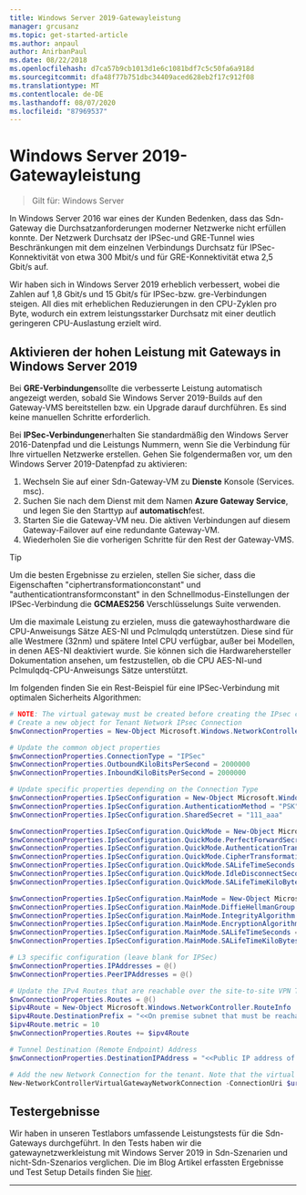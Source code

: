 ```yaml
---
title: Windows Server 2019-Gatewayleistung
manager: grcusanz
ms.topic: get-started-article
ms.author: anpaul
author: AnirbanPaul
ms.date: 08/22/2018
ms.openlocfilehash: d7ca57b9cb1013d1e6c1081bdf7c5c50fa6a918d
ms.sourcegitcommit: dfa48f77b751dbc34409aced628eb2f17c912f08
ms.translationtype: MT
ms.contentlocale: de-DE
ms.lasthandoff: 08/07/2020
ms.locfileid: "87969537"
---
```

# <a name="windows-server-2019-gateway-performance"></a>Windows Server 2019-Gatewayleistung

>Gilt für: Windows Server


In Windows Server 2016 war eines der Kunden Bedenken, dass das Sdn-Gateway die Durchsatzanforderungen moderner Netzwerke nicht erfüllen konnte. Der Netzwerk Durchsatz der IPSec-und GRE-Tunnel wies Beschränkungen mit dem einzelnen Verbindungs Durchsatz für IPSec-Konnektivität von etwa 300 Mbit/s und für GRE-Konnektivität etwa 2,5 Gbit/s auf.

Wir haben sich in Windows Server 2019 erheblich verbessert, wobei die Zahlen auf 1,8 Gbit/s und 15 Gbit/s für IPSec-bzw. gre-Verbindungen steigen. All dies mit erheblichen Reduzierungen in den CPU-Zyklen pro Byte, wodurch ein extrem leistungsstarker Durchsatz mit einer deutlich geringeren CPU-Auslastung erzielt wird.

## <a name="enable-high-performance-with-gateways-in-windows-server-2019"></a>Aktivieren der hohen Leistung mit Gateways in Windows Server 2019

Bei **GRE-Verbindungen**sollte die verbesserte Leistung automatisch angezeigt werden, sobald Sie Windows Server 2019-Builds auf den Gateway-VMS bereitstellen bzw. ein Upgrade darauf durchführen. Es sind keine manuellen Schritte erforderlich.

Bei **IPSec-Verbindungen**erhalten Sie standardmäßig den Windows Server 2016-Datenpfad und die Leistungs Nummern, wenn Sie die Verbindung für Ihre virtuellen Netzwerke erstellen. Gehen Sie folgendermaßen vor, um den Windows Server 2019-Datenpfad zu aktivieren:

   1. Wechseln Sie auf einer Sdn-Gateway-VM zu **Dienste** Konsole (Services. msc).
   2. Suchen Sie nach dem Dienst mit dem Namen **Azure Gateway Service**, und legen Sie den Starttyp auf **automatisch**fest.
   3. Starten Sie die Gateway-VM neu.
      Die aktiven Verbindungen auf diesem Gateway-Failover auf eine redundante Gateway-VM.
   4. Wiederholen Sie die vorherigen Schritte für den Rest der Gateway-VMS.

>[!TIP]
>Um die besten Ergebnisse zu erzielen, stellen Sie sicher, dass die Eigenschaften "ciphertransformationconstant" und "authenticationtransformconstant" in den Schnellmodus-Einstellungen der IPSec-Verbindung die **GCMAES256** Verschlüsselungs Suite verwenden.
>
>Um die maximale Leistung zu erzielen, muss die gatewayhosthardware die CPU-Anweisungs Sätze AES-NI und Pclmulqdq unterstützen. Diese sind für alle Westmere (32nm) und spätere Intel CPU verfügbar, außer bei Modellen, in denen AES-NI deaktiviert wurde. Sie können sich die Hardwarehersteller Dokumentation ansehen, um festzustellen, ob die CPU AES-NI-und Pclmulqdq-CPU-Anweisungs Sätze unterstützt.

Im folgenden finden Sie ein Rest-Beispiel für eine IPSec-Verbindung mit optimalen Sicherheits Algorithmen:

```PowerShell
# NOTE: The virtual gateway must be created before creating the IPsec connection. More details here.
# Create a new object for Tenant Network IPsec Connection
$nwConnectionProperties = New-Object Microsoft.Windows.NetworkController.NetworkConnectionProperties

# Update the common object properties
$nwConnectionProperties.ConnectionType = "IPSec"
$nwConnectionProperties.OutboundKiloBitsPerSecond = 2000000
$nwConnectionProperties.InboundKiloBitsPerSecond = 2000000

# Update specific properties depending on the Connection Type
$nwConnectionProperties.IpSecConfiguration = New-Object Microsoft.Windows.NetworkController.IpSecConfiguration
$nwConnectionProperties.IpSecConfiguration.AuthenticationMethod = "PSK"
$nwConnectionProperties.IpSecConfiguration.SharedSecret = "111_aaa"

$nwConnectionProperties.IpSecConfiguration.QuickMode = New-Object Microsoft.Windows.NetworkController.QuickMode
$nwConnectionProperties.IpSecConfiguration.QuickMode.PerfectForwardSecrecy = "PFS2048"
$nwConnectionProperties.IpSecConfiguration.QuickMode.AuthenticationTransformationConstant = "GCMAES256"
$nwConnectionProperties.IpSecConfiguration.QuickMode.CipherTransformationConstant = "GCMAES256"
$nwConnectionProperties.IpSecConfiguration.QuickMode.SALifeTimeSeconds = 3600
$nwConnectionProperties.IpSecConfiguration.QuickMode.IdleDisconnectSeconds = 500
$nwConnectionProperties.IpSecConfiguration.QuickMode.SALifeTimeKiloBytes = 2000

$nwConnectionProperties.IpSecConfiguration.MainMode = New-Object Microsoft.Windows.NetworkController.MainMode
$nwConnectionProperties.IpSecConfiguration.MainMode.DiffieHellmanGroup = "Group2"
$nwConnectionProperties.IpSecConfiguration.MainMode.IntegrityAlgorithm = "SHA256"
$nwConnectionProperties.IpSecConfiguration.MainMode.EncryptionAlgorithm = "AES256"
$nwConnectionProperties.IpSecConfiguration.MainMode.SALifeTimeSeconds = 28800
$nwConnectionProperties.IpSecConfiguration.MainMode.SALifeTimeKiloBytes = 2000

# L3 specific configuration (leave blank for IPSec)
$nwConnectionProperties.IPAddresses = @()
$nwConnectionProperties.PeerIPAddresses = @()

# Update the IPv4 Routes that are reachable over the site-to-site VPN Tunnel
$nwConnectionProperties.Routes = @()
$ipv4Route = New-Object Microsoft.Windows.NetworkController.RouteInfo
$ipv4Route.DestinationPrefix = "<<On premise subnet that must be reachable over the VPN tunnel. Ex: 10.0.0.0/24>>"
$ipv4Route.metric = 10
$nwConnectionProperties.Routes += $ipv4Route

# Tunnel Destination (Remote Endpoint) Address
$nwConnectionProperties.DestinationIPAddress = "<<Public IP address of the On-Premise VPN gateway. Ex: 192.168.3.4>>"

# Add the new Network Connection for the tenant. Note that the virtual gateway must be created before creating the IPsec connection. $uri is the REST URI of your deployment and must be in the form of “https://<REST URI>”
New-NetworkControllerVirtualGatewayNetworkConnection -ConnectionUri $uri -VirtualGatewayId $virtualGW.ResourceId -ResourceId "Contoso_IPSecGW" -Properties $nwConnectionProperties -Force
```

## <a name="testing-results"></a>Testergebnisse

Wir haben in unseren Testlabors umfassende Leistungstests für die Sdn-Gateways durchgeführt. In den Tests haben wir die gatewaynetzwerkleistung mit Windows Server 2019 in Sdn-Szenarien und nicht-Sdn-Szenarios verglichen. Die im Blog Artikel erfassten Ergebnisse und Test Setup Details finden Sie [hier](https://blogs.technet.microsoft.com/networking/2018/08/15/high-performance-gateways/).

---